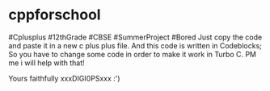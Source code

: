 # cppforschool
#Cplusplus #12thGrade #CBSE #SummerProject #Bored
Just copy the code and paste it in a new c plus plus file.
And this code is written in Codeblocks;
So you have to change some code in order to make it work in Turbo C.
PM me i will help with that!

Yours faithfully 
xxxDIGI0PSxxx
:')
